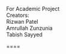 For Academic Project<br>
Creators:<br>
Rizwan Patel<br>
Amrullah Zunzunia<br>
Tabish Sayyed<br>

====
